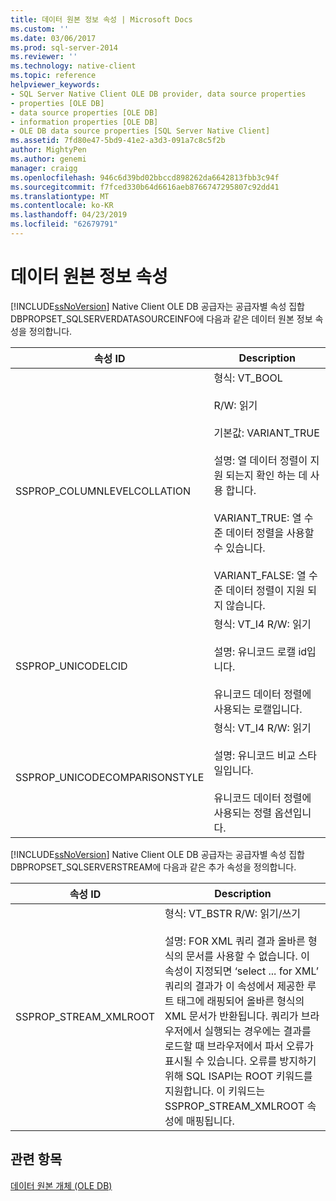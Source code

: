 ```yaml
---
title: 데이터 원본 정보 속성 | Microsoft Docs
ms.custom: ''
ms.date: 03/06/2017
ms.prod: sql-server-2014
ms.reviewer: ''
ms.technology: native-client
ms.topic: reference
helpviewer_keywords:
- SQL Server Native Client OLE DB provider, data source properties
- properties [OLE DB]
- data source properties [OLE DB]
- information properties [OLE DB]
- OLE DB data source properties [SQL Server Native Client]
ms.assetid: 7fd80e47-5bd9-41e2-a3d3-091a7c8c5f2b
author: MightyPen
ms.author: genemi
manager: craigg
ms.openlocfilehash: 946c6d39bd02bbccd898262da6642813fbb3c94f
ms.sourcegitcommit: f7fced330b64d6616aeb8766747295807c92dd41
ms.translationtype: MT
ms.contentlocale: ko-KR
ms.lasthandoff: 04/23/2019
ms.locfileid: "62679791"
---
```

# <a name="data-source-information-properties"></a>데이터 원본 정보 속성
  [!INCLUDE[ssNoVersion](../../includes/ssnoversion-md.md)] Native Client OLE DB 공급자는 공급자별 속성 집합 DBPROPSET_SQLSERVERDATASOURCEINFO에 다음과 같은 데이터 원본 정보 속성을 정의합니다.  
  
|속성 ID|Description|  
|-----------------|-----------------|  
|SSPROP_COLUMNLEVELCOLLATION|형식: VT_BOOL<br /><br /> R/W: 읽기<br /><br /> 기본값: VARIANT_TRUE<br /><br /> 설명: 열 데이터 정렬이 지원 되는지 확인 하는 데 사용 합니다.<br /><br /> VARIANT_TRUE: 열 수준 데이터 정렬을 사용할 수 있습니다.<br /><br /> VARIANT_FALSE: 열 수준 데이터 정렬이 지원 되지 않습니다.|  
|SSPROP_UNICODELCID|형식: VT_I4 R/W: 읽기<br /><br /> 설명: 유니코드 로캘 id입니다.<br /><br /> 유니코드 데이터 정렬에 사용되는 로캘입니다.|  
|SSPROP_UNICODECOMPARISONSTYLE|형식: VT_I4 R/W: 읽기<br /><br /> 설명: 유니코드 비교 스타일입니다.<br /><br /> 유니코드 데이터 정렬에 사용되는 정렬 옵션입니다.|  
  
 [!INCLUDE[ssNoVersion](../../includes/ssnoversion-md.md)] Native Client OLE DB 공급자는 공급자별 속성 집합 DBPROPSET_SQLSERVERSTREAM에 다음과 같은 추가 속성을 정의합니다.  
  
|속성 ID|Description|  
|-----------------|-----------------|  
|SSPROP_STREAM_XMLROOT|형식: VT_BSTR R/W: 읽기/쓰기<br /><br /> 설명: FOR XML 쿼리 결과 올바른 형식의 문서를 사용할 수 없습니다. 이 속성이 지정되면 ‘select ... for XML’ 쿼리의 결과가 이 속성에서 제공한 루트 태그에 래핑되어 올바른 형식의 XML 문서가 반환됩니다. 쿼리가 브라우저에서 실행되는 경우에는 결과를 로드할 때 브라우저에서 파서 오류가 표시될 수 있습니다. 오류를 방지하기 위해 SQL ISAPI는 ROOT 키워드를 지원합니다. 이 키워드는 SSPROP_STREAM_XMLROOT 속성에 매핑됩니다.|  
  
## <a name="see-also"></a>관련 항목  
 [데이터 원본 개체 &#40;OLE DB&#41;](data-source-objects-ole-db.md)  
  
  
